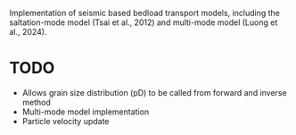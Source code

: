 Implementation of seismic based bedload transport models, including the saltation-mode model (Tsai et al., 2012) and multi-mode model (Luong et al., 2024).
# TODO
- Allows grain size distribution (pD) to be called from forward and inverse method
- Multi-mode model implementation
- Particle velocity update